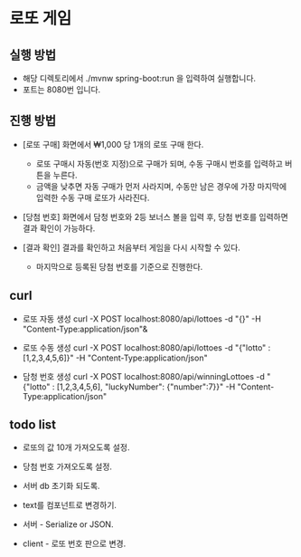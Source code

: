 # 로또 게임

## 실행 방법
* 해당 디렉토리에서 
./mvnw spring-boot:run
을 입력하여 실행합니다.
* 포트는 8080번 입니다.

## 진행 방법
* [로또 구매] 화면에서 ₩1,000 당 1개의 로또 구매 한다.
  * 로또 구매시 자동(번호 지정)으로 구매가 되며, 수동 구매시 번호를 입력하고 버튼을 누른다.
  * 금액을 낮추면 자동 구매가 먼저 사라지며, 수동만 남은 경우에 가장 마지막에 입력한 수동 구매 로또가 사라진다.

* [당첨 번호] 화면에서 담청 번호와 2등 보너스 볼을 입력 후, 당첨 번호를 입력하면 결과 확인이 가능하다. 

* [결과 확인] 결과를 확인하고 처음부터 게임을 다시 시작할 수 있다.
  * 마지막으로 등록된 당첨 번호를 기준으로 진행한다.
  
## curl

* 로또 자동 생성
curl -X POST localhost:8080/api/lottoes -d "{}" -H "Content-Type:application/json"&

* 로또 수동 생성
curl -X POST localhost:8080/api/lottoes -d "{\"lotto\" : [1,2,3,4,5,6]}" -H "Content-Type:application/json"

* 담청 번호 생성
curl -X POST localhost:8080/api/winningLottoes -d "{\"lotto\" : [1,2,3,4,5,6], \"luckyNumber\": {\"number\":7}}" -H "Content-Type:application/json"

## todo list

* 로또의 값 10개 가져오도록 설정.
* 당첨 번호 가져오도록 설정.
* 서버 db 초기화 되도록.
* text를 컴포넌트로 변경하기.

* 서버 - Serialize or JSON.
* client - 로또 번호 판으로 변경.